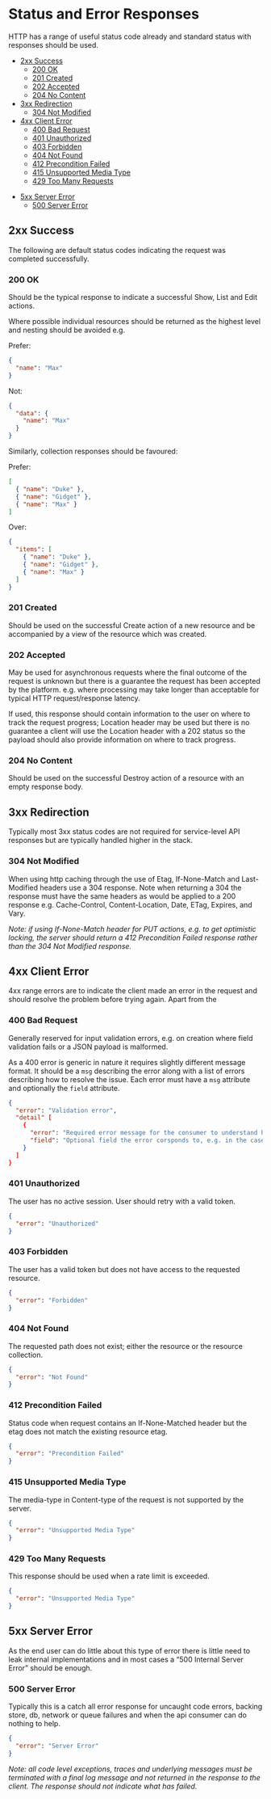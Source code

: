 # Status and Error Responses

HTTP has a range of useful status code already and standard status with responses should be used.

- [2xx Success](#2xx-success)
  * [200 OK](#200-ok)
  * [201 Created](#201-created)
  * [202 Accepted](#202-accepted)
  * [204 No Content](#204-no-content)
- [3xx Redirection](#3xx-redirection)
  * [304 Not Modified](#304-not-modified)
- [4xx Client Error](#4xx-client-error)
  * [400 Bad Request](#400-bad-request)
  * [401 Unauthorized](#401-unauthorized)
  * [403 Forbidden](#403-forbidden)
  * [404 Not Found](#404-not-found)
  * [412 Precondition Failed](#412-precondition-failed)
  * [415 Unsupported Media Type](#415-unsupported-media-type)
  * [429 Too Many Requests](#429-too-many-requests)
* [5xx Server Error](#5xx-server-error)
  * [500 Server Error](#500-server-error)


## 2xx Success
The following are default status codes indicating the request was completed successfully. 

### 200 OK 

Should be the typical response to indicate a successful Show, List and Edit actions.

Where possible individual resources should be returned as the highest level and nesting should be avoided e.g.

Prefer:

```json
{
  "name": "Max"
}
```

Not:

```json
{
  "data": {
    "name": "Max"
  }
}
```

Similarly, collection responses should be favoured:

Prefer:
```json
[
  { "name": "Duke" },
  { "name": "Gidget" },
  { "name": "Max" }
]
```

Over:
```json
{
  "items": [
    { "name": "Duke" },
    { "name": "Gidget" },
    { "name": "Max" }
  ]
}
```

### 201 Created 

Should be used on the successful Create action of a new resource and be accompanied by a view of the resource which was created. 

### 202 Accepted

May be used for asynchronous requests where the final outcome of the request is unknown but there is a guarantee the request has been accepted by the platform. e.g. where processing may take longer than acceptable for typical HTTP request/response latency. 

If used, this response should contain information to the user on where to track the request progress; Location header may be used but there is no guarantee a client will use the Location header with a 202 status so the payload should also provide information on where to track progress.

### 204 No Content

Should be used on the successful Destroy action of a resource with an empty response body.

## 3xx Redirection

Typically most 3xx status codes are not required for service-level API responses but are typically handled higher in the stack. 

### 304 Not Modified

When using http caching through the use of Etag, If-None-Match and Last-Modified headers use a 304 response. Note when returning a 304 the response must have the same headers as would be applied to a 200 response e.g. Cache-Control, Content-Location, Date, ETag, Expires, and Vary. 

_Note: if using If-None-Match header for PUT actions, e.g. to get optimistic locking, the server should return a 412 Precondition Failed response rather than the 304 Not Modified response._

## 4xx Client Error

4xx range errors are to indicate the client made an error in the request and should resolve the problem before trying again. Apart from the 

### 400 Bad Request

Generally reserved for input validation errors, e.g. on creation where field validation fails or a JSON payload is malformed. 

As a 400 error is generic in nature it requires slightly different message format. It should be a `msg` describing the error along with a list of errors describing how to resolve the issue. Each error must have a `msg` attribute and optionally the `field` attribute. 

```json
{
  "error": "Validation error",
  "detail" [
    {
      "error": "Required error message for the consumer to understand how to adjust their request and try again.",
      "field": "Optional field the error corsponds to, e.g. in the case of a validation error."
    }
  ]
}
```

### 401 Unauthorized

The user has no active session. User should retry with a valid token.

```json
{
  "error": "Unauthorized"
}
```

### 403 Forbidden

The user has a valid token but does not have access to the requested resource.

```json
{
  "error": "Forbidden"
}
```

### 404 Not Found

The requested path does not exist; either the resource or the resource collection.

```json
{
  "error": "Not Found"
}
```

### 412 Precondition Failed

Status code when request contains an If-None-Matched header but the etag does not match the existing resource etag.

```json
{
  "error": "Precondition Failed"
}
```

### 415 Unsupported Media Type

The media-type in Content-type of the request is not supported by the server.

```json
{
  "error": "Unsupported Media Type"
}
```

### 429 Too Many Requests

This response should be used when a rate limit is exceeded.

```json
{
  "error": "Unsupported Media Type"
}
```

## 5xx Server Error

As the end user can do little about this type of error there is little need to leak internal implementations and in most cases a “500 Internal Server Error” should be enough.

### 500 Server Error

Typically this is a catch all error response for uncaught code errors, backing store, db, network or queue failures and when the api consumer can do nothing to help. 

```json
{
  "error": "Server Error"
}
```

_Note: all code level exceptions, traces and underlying messages must be terminated with a final log message and not returned in the response to the client. The response should not indicate what has failed._


